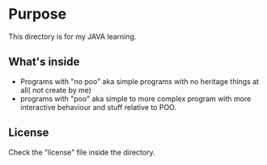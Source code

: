 # Purpose
This directory is for my JAVA learning.
## What's inside
- Programs with "no poo" aka simple programs with no heritage things at all( not create by me)
- programs with "poo" aka simple to more complex program with more interactive behaviour and stuff relative to POO.
## License
Check the "license" file inside the directory.
